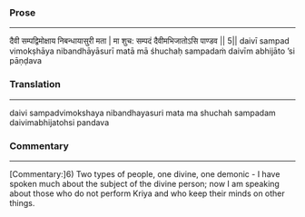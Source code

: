 ### Prose 
 --- 
दैवी सम्पद्विमोक्षाय निबन्धायासुरी मता |
मा शुच: सम्पदं दैवीमभिजातोऽसि पाण्डव || 5||
daivī sampad vimokṣhāya nibandhāyāsurī matā
mā śhuchaḥ sampadaṁ daivīm abhijāto ’si pāṇḍava

### Translation 
 --- 
daivi sampadvimokshaya nibandhayasuri mata ma shuchah sampadam daivimabhijatohsi pandava

### Commentary 
 --- 
[Commentary:]6) Two types of people, one divine, one demonic - I have spoken much about the subject of the divine person; now I am speaking about those who do not perform Kriya and who keep their minds on other things.